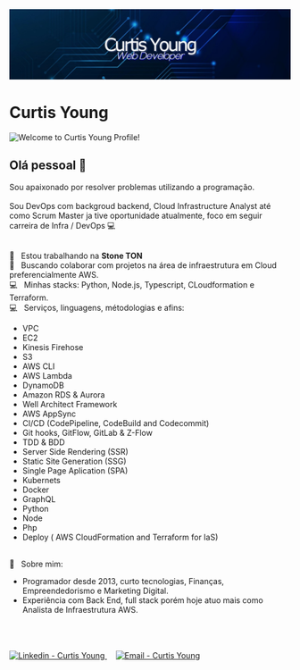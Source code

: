 <img width="auto" src="https://github.com/CurtisYoung/CurtisYoung/blob/master/banner.png">

# Curtis Young
<img src="https://img.shields.io/static/v1?label=Welcome.to&message=Curtis_Young_Profile!&color=7159c1&labelColor=000000" alt="Welcome to Curtis Young Profile!" />

## Olá pessoal 👋
Sou apaixonado por resolver problemas utilizando a programação.<br/> <br/> 
Sou DevOps com backgroud backend, Cloud Infrastructure Analyst até como Scrum Master ja tive oportunidade atualmente,  foco em seguir carreira de Infra / DevOps :computer:<br/> <br/> 

 :rocket:  &nbsp; Estou trabalhando na **Stone TON**
 <br/> :purple_heart: &nbsp; Buscando colaborar com projetos na área de infraestrutura em Cloud preferencialmente AWS.
 <br/> :computer: &nbsp; Minhas stacks: Python, Node.js, Typescript, CLoudformation e Terraform.
 <br/> :computer: &nbsp; Serviços, linguagens, métodologias e afins:
  <ul>
    <li>VPC</li>
    <li>EC2</li>
    <li>Kinesis Firehose</li>
    <li>S3</li>
    <li>AWS CLI</li>
    <li>AWS Lambda</li>
    <li>DynamoDB</li>
    <li>Amazon RDS & Aurora</li>
    <li>Well Architect Framework</li>
    <li>AWS AppSync</li>
    <li>CI/CD (CodePipeline, CodeBuild and Codecommit)</li>
    <li>Git hooks, GitFlow, GitLab & Z-Flow</li>
    <li>TDD & BDD</li>
    <li>Server Side Rendering (SSR)</li>
    <li>Static Site Generation (SSG)</li>
    <li>Single Page Aplication (SPA) </li>
    <li>Kubernets</li>
    <li>Docker</li>
    <li>GraphQL</li>
    <li>Python</li>
    <li>Node</li>
    <li>Php</li>
    <li>Deploy ( AWS CloudFormation and Terraform for IaS)</li>
    </ul>
 
 <br/> 💬  &nbsp; Sobre mim:
  - Programador desde 2013, curto tecnologias, Finanças, Empreendedorismo e Marketing Digital.
  - Experiência com Back End, full stack porém hoje atuo mais como Analista de Infraestrutura AWS.
 <br/>
  <br/>
   <br/>
 <a href="https://www.linkedin.com/in/ycurtis/" target="_blank" >
  <img alt="Linkedin - Curtis Young" src="https://img.shields.io/badge/Linkedin--%23F8952D?style=social&logo=linkedin">
</a>&nbsp;&nbsp;&nbsp;
<a href="mailto:curtisyg@gmail.com" target="_blank" >
  <img alt="Email - Curtis Young" src="https://img.shields.io/badge/Email--%23F8952D?style=social&logo=gmail">
</a> 

